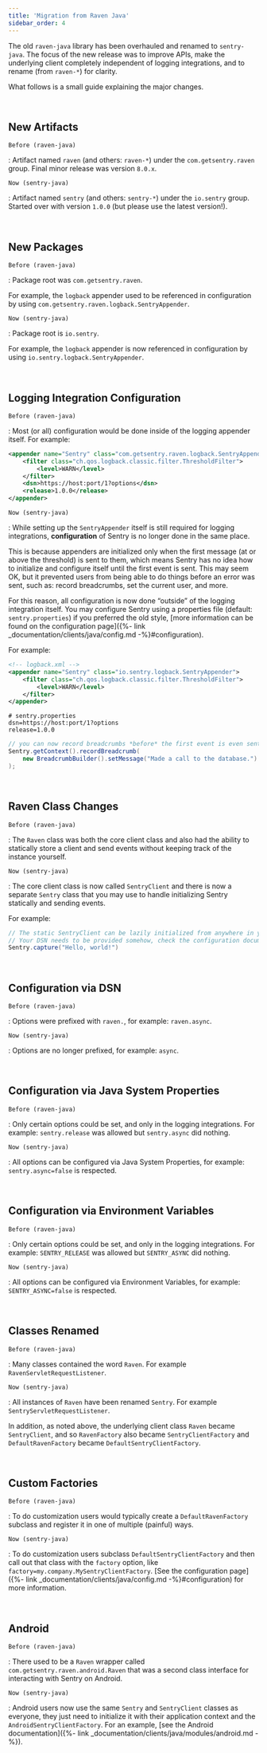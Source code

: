 ```yaml
---
title: 'Migration from Raven Java'
sidebar_order: 4
---
```


The old `raven-java` library has been overhauled and renamed to `sentry-java`. The focus of the new release was to improve APIs, make the underlying client completely independent of logging integrations, and to rename (from `raven-*`) for clarity.

What follows is a small guide explaining the major changes.

&nbsp;
## New Artifacts

`Before (raven-java)`

: Artifact named `raven` (and others: `raven-*`) under the `com.getsentry.raven` group. Final minor release was version `8.0.x`.

`Now (sentry-java)`

: Artifact named `sentry` (and others: `sentry-*`) under the `io.sentry` group. Started over with version `1.0.0` (but please use the latest version!).

&nbsp;
## New Packages

`Before (raven-java)`

: Package root was `com.getsentry.raven`.

  For example, the `logback` appender used to be referenced in configuration by using `com.getsentry.raven.logback.SentryAppender`.

`Now (sentry-java)`

: Package root is `io.sentry`.

  For example, the `logback` appender is now referenced in configuration by using `io.sentry.logback.SentryAppender`.

&nbsp;
## Logging Integration Configuration

`Before (raven-java)`

: Most (or all) configuration would be done inside of the logging appender itself. For example:

  ```xml
  <appender name="Sentry" class="com.getsentry.raven.logback.SentryAppender">
      <filter class="ch.qos.logback.classic.filter.ThresholdFilter">
          <level>WARN</level>
      </filter>
      <dsn>https://host:port/1?options</dsn>
      <release>1.0.0</release>
  </appender>
  ```

`Now (sentry-java)`

: While setting up the `SentryAppender` itself is still required for logging integrations, **configuration** of Sentry is no longer done in the same place.

  This is because appenders are initialized only when the first message (at or above the threshold) is sent to them, which means Sentry has no idea how to initialize and configure itself until the first event is sent. This may seem OK, but it prevented users from being able to do things before an error was sent, such as: record breadcrumbs, set the current user, and more.

  For this reason, all configuration is now done “outside” of the logging integration itself. You may configure Sentry using a properties file (default: `sentry.properties`) if you preferred the old style, [more information can be found on the configuration page]({%- link _documentation/clients/java/config.md -%}#configuration).

  For example:

  ```xml
  <!-- logback.xml -->
  <appender name="Sentry" class="io.sentry.logback.SentryAppender">
      <filter class="ch.qos.logback.classic.filter.ThresholdFilter">
          <level>WARN</level>
      </filter>
  </appender>
  ```

  ```properties
  # sentry.properties
  dsn=https://host:port/1?options
  release=1.0.0
  ```

  ```java
  // you can now record breadcrumbs *before* the first event is even sent
  Sentry.getContext().recordBreadcrumb(
      new BreadcrumbBuilder().setMessage("Made a call to the database.").build()
  );
  ```

&nbsp;
## Raven Class Changes

`Before (raven-java)`

: The `Raven` class was both the core client class and also had the ability to statically store a client and send events without keeping track of the instance yourself.

`Now (sentry-java)`

: The core client class is now called `SentryClient` and there is now a separate `Sentry` class that you may use to handle initializing Sentry statically and sending events.

  For example:

  ```java
  // The static SentryClient can be lazily initialized from anywhere in your application.
  // Your DSN needs to be provided somehow, check the configuration documentation!
  Sentry.capture("Hello, world!")
  ```

&nbsp;
## Configuration via DSN

`Before (raven-java)`

: Options were prefixed with `raven.`, for example: `raven.async`.

`Now (sentry-java)`

: Options are no longer prefixed, for example: `async`.

&nbsp;
## Configuration via Java System Properties

`Before (raven-java)`

: Only certain options could be set, and only in the logging integrations. For example: `sentry.release` was allowed but `sentry.async` did nothing.

`Now (sentry-java)`

: All options can be configured via Java System Properties, for example: `sentry.async=false` is respected.

&nbsp;
## Configuration via Environment Variables

`Before (raven-java)`

: Only certain options could be set, and only in the logging integrations. For example: `SENTRY_RELEASE` was allowed but `SENTRY_ASYNC` did nothing.

`Now (sentry-java)`

: All options can be configured via Environment Variables, for example: `SENTRY_ASYNC=false` is respected.

&nbsp;
## Classes Renamed

`Before (raven-java)`

: Many classes contained the word `Raven`. For example `RavenServletRequestListener`.

`Now (sentry-java)`

: All instances of `Raven` have been renamed `Sentry`. For example `SentryServletRequestListener`.

  In addition, as noted above, the underlying client class `Raven` became `SentryClient`, and so `RavenFactory` also became `SentryClientFactory` and `DefaultRavenFactory` became `DefaultSentryClientFactory`.

&nbsp;
## Custom Factories

`Before (raven-java)`

: To do customization users would typically create a `DefaultRavenFactory` subclass and register it in one of multiple (painful) ways.

`Now (sentry-java)`

: To do customization users subclass `DefaultSentryClientFactory` and then call out that class with the `factory` option, like `factory=my.company.MySentryClientFactory`. [See the configuration page]({%- link _documentation/clients/java/config.md -%}#configuration) for more information.

&nbsp;
## Android

`Before (raven-java)`

: There used to be a `Raven` wrapper called `com.getsentry.raven.android.Raven` that was a second class interface for interacting with Sentry on Android.

`Now (sentry-java)`

: Android users now use the same `Sentry` and `SentryClient` classes as everyone, they just need to initialize it with their application context and the `AndroidSentryClientFactory`. For an example, [see the Android documentation]({%- link _documentation/clients/java/modules/android.md -%}).
